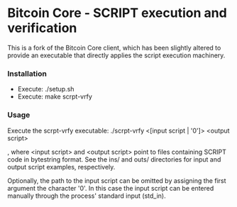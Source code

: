 Bitcoin Core - SCRIPT execution and verification
=====================================

This is a fork of the Bitcoin Core client, which has been slightly altered to provide an executable that directly applies the script execution machinery.

### Installation
- Execute: ./setup.sh
- Execute: make scrpt-vrfy

### Usage

Execute the scrpt-vrfy executable: ./scrpt-vrfy \<[input script | '0']\> \<output script\>

, where \<input script\> and \<output script\> point to files containing SCRIPT code in bytestring format. See the ins/ and outs/ directories for input and output script examples, respectively.

Optionally, the path to the input script can be omitted by assigning the first argument the character '0'. In this case the input script can be entered manually through the process' standard input (std\_in).
